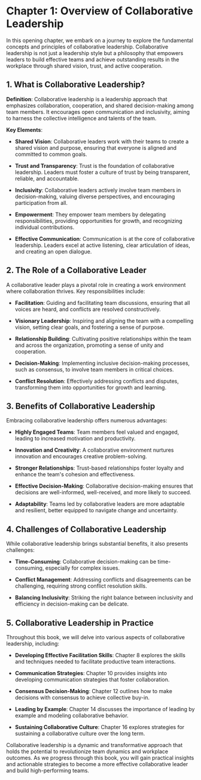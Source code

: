 Chapter 1: Overview of Collaborative Leadership
===============================================

In this opening chapter, we embark on a journey to explore the fundamental concepts and principles of collaborative leadership. Collaborative leadership is not just a leadership style but a philosophy that empowers leaders to build effective teams and achieve outstanding results in the workplace through shared vision, trust, and active cooperation.

**1. What is Collaborative Leadership?**
----------------------------------------

**Definition**: Collaborative leadership is a leadership approach that emphasizes collaboration, cooperation, and shared decision-making among team members. It encourages open communication and inclusivity, aiming to harness the collective intelligence and talents of the team.

**Key Elements**:

* **Shared Vision**: Collaborative leaders work with their teams to create a shared vision and purpose, ensuring that everyone is aligned and committed to common goals.

* **Trust and Transparency**: Trust is the foundation of collaborative leadership. Leaders must foster a culture of trust by being transparent, reliable, and accountable.

* **Inclusivity**: Collaborative leaders actively involve team members in decision-making, valuing diverse perspectives, and encouraging participation from all.

* **Empowerment**: They empower team members by delegating responsibilities, providing opportunities for growth, and recognizing individual contributions.

* **Effective Communication**: Communication is at the core of collaborative leadership. Leaders excel at active listening, clear articulation of ideas, and creating an open dialogue.

**2. The Role of a Collaborative Leader**
-----------------------------------------

A collaborative leader plays a pivotal role in creating a work environment where collaboration thrives. Key responsibilities include:

* **Facilitation**: Guiding and facilitating team discussions, ensuring that all voices are heard, and conflicts are resolved constructively.

* **Visionary Leadership**: Inspiring and aligning the team with a compelling vision, setting clear goals, and fostering a sense of purpose.

* **Relationship Building**: Cultivating positive relationships within the team and across the organization, promoting a sense of unity and cooperation.

* **Decision-Making**: Implementing inclusive decision-making processes, such as consensus, to involve team members in critical choices.

* **Conflict Resolution**: Effectively addressing conflicts and disputes, transforming them into opportunities for growth and learning.

**3. Benefits of Collaborative Leadership**
-------------------------------------------

Embracing collaborative leadership offers numerous advantages:

* **Highly Engaged Teams**: Team members feel valued and engaged, leading to increased motivation and productivity.

* **Innovation and Creativity**: A collaborative environment nurtures innovation and encourages creative problem-solving.

* **Stronger Relationships**: Trust-based relationships foster loyalty and enhance the team's cohesion and effectiveness.

* **Effective Decision-Making**: Collaborative decision-making ensures that decisions are well-informed, well-received, and more likely to succeed.

* **Adaptability**: Teams led by collaborative leaders are more adaptable and resilient, better equipped to navigate change and uncertainty.

**4. Challenges of Collaborative Leadership**
---------------------------------------------

While collaborative leadership brings substantial benefits, it also presents challenges:

* **Time-Consuming**: Collaborative decision-making can be time-consuming, especially for complex issues.

* **Conflict Management**: Addressing conflicts and disagreements can be challenging, requiring strong conflict resolution skills.

* **Balancing Inclusivity**: Striking the right balance between inclusivity and efficiency in decision-making can be delicate.

**5. Collaborative Leadership in Practice**
-------------------------------------------

Throughout this book, we will delve into various aspects of collaborative leadership, including:

* **Developing Effective Facilitation Skills**: Chapter 8 explores the skills and techniques needed to facilitate productive team interactions.

* **Communication Strategies**: Chapter 10 provides insights into developing communication strategies that foster collaboration.

* **Consensus Decision-Making**: Chapter 12 outlines how to make decisions with consensus to achieve collective buy-in.

* **Leading by Example**: Chapter 14 discusses the importance of leading by example and modeling collaborative behavior.

* **Sustaining Collaborative Culture**: Chapter 16 explores strategies for sustaining a collaborative culture over the long term.

Collaborative leadership is a dynamic and transformative approach that holds the potential to revolutionize team dynamics and workplace outcomes. As we progress through this book, you will gain practical insights and actionable strategies to become a more effective collaborative leader and build high-performing teams.
